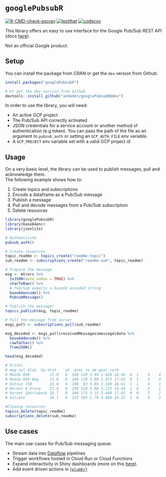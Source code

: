# `googlePubsubR`

[![R-CMD-check-ascran](https://github.com/andodet/googlePubsubR/actions/workflows/R-CMD-check.yaml/badge.svg)](https://github.com/andodet/googlePubsubR/actions/workflows/R-CMD-check.yaml)
[![testthat](https://github.com/andodet/googlePubsubR/actions/workflows/testthat.yaml/badge.svg)](https://github.com/andodet/googlePubsubR/actions/workflows/testthat.yaml)
[![codecov](https://codecov.io/gh/andodet/googlePubsubR/branch/master/graph/badge.svg?token=OTBHY3F1KD)](https://app.codecov.io/gh/andodet/googlePubsubR)

This library offers an easy to use interface for the Google Pub/Sub REST API
(docs [here](https://cloud.google.com/pubsub/docs/reference/rest)).

Not an official Google product.

## Setup

You can install the package from CRAN or get the `dev` version from Github:
```r
install.packages("googlePubsubR")

# Or get the dev version from Github
devtools::install_github("andodet/googlePubsubR@dev")
```

In order to use the library, you will need:

* An active GCP project
* The Pub/Sub API correctly activated
* JSON credentials for a service account or another method of authentication (e.g token). You can pass the
path of the file as an argument to `pubsub_auth` or setting an `GCP_AUTH_FILE` env variable.
* A `GCP_PROJECT` env variable set with a valid GCP project id

## Usage

On a very basic level, the library can be used to publish messages, pull and acknowledge them.  
The following example shows how to:

1. Create topics and subscriptions
2. Encode a dataframe as a Pub/Sub message
3. Publish a message
4. Pull and decode messages from a Pub/Sub subscription
5. Delete resources

```r
library(googlePubsubR)
library(base64enc)
library(jsonlite)

# Authenticate 
pubsub_auth()

# Create resources
topic_readme <- topics_create("readme-topic")
sub_readme <- subscriptions_create("readme-sub", topic_readme)

# Prepare the message
msg <- mtcars %>%
  toJSON(auto_unbox = TRUE) %>%
  charToRaw() %>%
  # Pub/Sub expects a base64 encoded string
  base64encode() %>%
  PubsubMessage() 

# Publish the message!
topics_publish(msg, topic_readme)

# Pull the message from server
msgs_pull <- subscriptions_pull(sub_readme)

msg_decoded <- msgs_pull$receivedMessages$message$data %>%
  base64decode() %>%
  rawToChar() %>%
  fromJSON()

head(msg_decoded)

# Prints
# mpg cyl disp  hp drat    wt  qsec vs am gear carb
# Mazda RX4         21.0   6  160 110 3.90 2.620 16.46  0  1    4    4
# Mazda RX4 Wag     21.0   6  160 110 3.90 2.875 17.02  0  1    4    4
# Datsun 710        22.8   4  108  93 3.85 2.320 18.61  1  1    4    1
# Hornet 4 Drive    21.4   6  258 110 3.08 3.215 19.44  1  0    3    1
# Hornet Sportabout 18.7   8  360 175 3.15 3.440 17.02  0  0    3    2
# Valiant           18.1   6  225 105 2.76 3.460 20.22  1  0    3    1

#Cleanup resources
topics_delete(topic_readme)
subscriptions_delete(sub_readme)
```

## Use cases

The main use-cases for Pub/Sub messaging queue:

* Stream data into [Dataflow](https://cloud.google.com/dataflow) pipelines
* Trigger workflows hosted in Cloud Run or Cloud Functions
* Expand interactivity in Shiny dashboards (more on this [here](inst/shiny/consumer_example/readme.md)).
* Add event driven actions in [`{plumbr}`](https://www.rplumber.io/)
